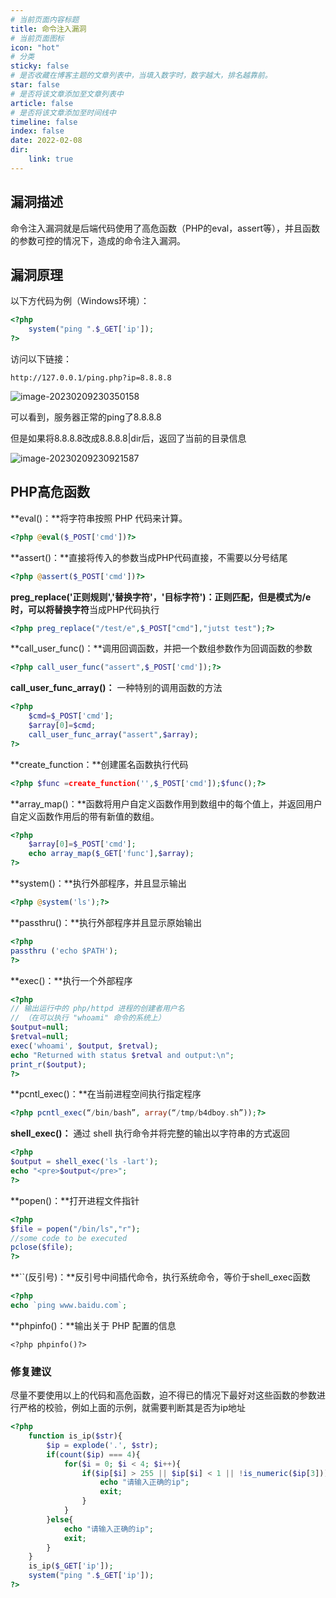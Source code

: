 ```yaml
---
# 当前页面内容标题
title: 命令注入漏洞
# 当前页面图标
icon: "hot"
# 分类
sticky: false
# 是否收藏在博客主题的文章列表中，当填入数字时，数字越大，排名越靠前。
star: false
# 是否将该文章添加至文章列表中
article: false
# 是否将该文章添加至时间线中
timeline: false
index: false
date: 2022-02-08
dir:
    link: true
---
```

## 漏洞描述

命令注入漏洞就是后端代码使用了高危函数（PHP的eval，assert等），并且函数的参数可控的情况下，造成的命令注入漏洞。

## 漏洞原理

以下方代码为例（Windows环境）：

```php
<?php
    system("ping ".$_GET['ip']);
?>
```

访问以下链接：

```
http://127.0.0.1/ping.php?ip=8.8.8.8
```

![image-20230209230350158](https://shihao-icu-1304033786.cos.ap-shanghai.myqcloud.com/shihao.icu/image-20230209230350158.png)

可以看到，服务器正常的ping了8.8.8.8

但是如果将8.8.8.8改成8.8.8.8|dir后，返回了当前的目录信息

![image-20230209230921587](https://shihao-icu-1304033786.cos.ap-shanghai.myqcloud.com/shihao.icu/image-20230209230921587.png)

## PHP高危函数

**eval()：**将字符串按照 PHP 代码来计算。

```php
<?php @eval($_POST['cmd'])?>
```

**assert()：**直接将传入的参数当成PHP代码直接，不需要以分号结尾

```php
<?php @assert($_POST['cmd'])?>
```

**preg_replace('正则规则','替换字符'，'目标字符')：**正则匹配，但是模式为/e时，可以将**替换字符**当成PHP代码执行

```php
<?php preg_replace("/test/e",$_POST["cmd"],"jutst test");?>
```

**call_user_func()：**调用回调函数，并把一个数组参数作为回调函数的参数

```php
<?php call_user_func("assert",$_POST['cmd']);?>
```

**call_user_func_array()：** 一种特别的调用函数的方法

```php
<?php
    $cmd=$_POST['cmd'];
    $array[0]=$cmd;
    call_user_func_array("assert",$array);
?>
```

**create_function：**创建匿名函数执行代码

```php
<?php $func =create_function('',$_POST['cmd']);$func();?>
```

**array_map()：**函数将用户自定义函数作用到数组中的每个值上，并返回用户自定义函数作用后的带有新值的数组。

```php
<?php 
    $array[0]=$_POST['cmd'];
    echo array_map($_GET['func'],$array);
?>
```

**system()：**执行外部程序，并且显示输出

```php
<?php @system('ls');?>
```

**passthru()：**执行外部程序并且显示原始输出

```php
<?php
passthru ('echo $PATH');
?>
```

**exec()：**执行一个外部程序

```php
<?php
// 输出运行中的 php/httpd 进程的创建者用户名
// （在可以执行 "whoami" 命令的系统上）
$output=null;
$retval=null;
exec('whoami', $output, $retval);
echo "Returned with status $retval and output:\n";
print_r($output);
?>
```

**pcntl_exec()：**在当前进程空间执行指定程序

```php
<?php pcntl_exec(“/bin/bash”, array(“/tmp/b4dboy.sh”));?>
```

**shell_exec()：** 通过 shell 执行命令并将完整的输出以字符串的方式返回

```php
<?php
$output = shell_exec('ls -lart');
echo "<pre>$output</pre>";
?>
```

**popen()：**打开进程文件指针

```php
<?php
$file = popen("/bin/ls","r");
//some code to be executed
pclose($file);
?>
```

**``(反引号)：**反引号中间插代命令，执行系统命令，等价于shell_exec函数

```php
<?php
echo `ping www.baidu.com`;
```

**phpinfo()：**输出关于 PHP 配置的信息

```
<?php phpinfo()?>
```

### 修复建议

尽量不要使用以上的代码和高危函数，迫不得已的情况下最好对这些函数的参数进行严格的校验，例如上面的示例，就需要判断其是否为ip地址

```php
<?php
	function is_ip($str){
        $ip = explode('.', $str);
        if(count($ip) === 4){
            for($i = 0; $i < 4; $i++){
                if($ip[$i] > 255 || $ip[$i] < 1 || !is_numeric($ip[3])){
                    echo "请输入正确的ip";
                    exit;
                }
            }
        }else{
            echo "请输入正确的ip";
            exit;
        }
    }
    is_ip($_GET['ip']);
    system("ping ".$_GET['ip']);
?>
```

